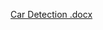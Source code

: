 [Car Detection .docx](https://github.com/SathyaV99/Projects-from-AIML-course/files/9352400/Car.Detection.docx)
